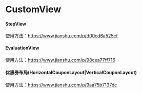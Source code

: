 # CustomView

#### StepView

使用方法：https://www.jianshu.com/p/d00cd6a525cf

#### EvaluationView

使用方法：https://www.jianshu.com/p/98cea77ff716

#### 优惠券布局(HorizontalCouponLayout|VerticalCouponLayout)

使用方法：https://www.jianshu.com/p/9aa75b7137dc